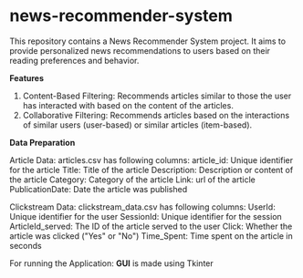 # news-recommender-system
This repository contains a News Recommender System project. It aims to provide personalized news recommendations to users based on their reading preferences and behavior. 

**Features**
1. Content-Based Filtering: Recommends articles similar to those the user has interacted with based on the content of the articles.
2. Collaborative Filtering: Recommends articles based on the interactions of similar users (user-based) or similar articles (item-based).

**Data Preparation**

Article Data: articles.csv has following columns:
article_id: Unique identifier for the article
Title: Title of the article
Description: Description or content of the article
Category: Category of the article
Link: url of the article
PublicationDate: Date the article was published

Clickstream Data: clickstream_data.csv has following columns:
UserId: Unique identifier for the user
SessionId: Unique identifier for the session
ArticleId_served: The ID of the article served to the user
Click: Whether the article was clicked ("Yes" or "No")
Time_Spent: Time spent on the article in seconds

For running the Application: **GUI** is made using Tkinter
